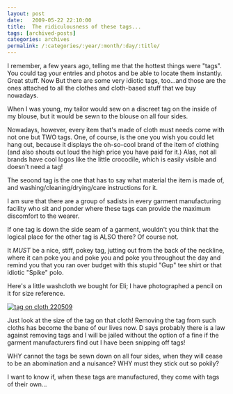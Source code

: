 ```yaml
---
layout: post
date:	2009-05-22 22:10:00
title:  The ridiculousness of these tags...
tags: [archived-posts]
categories: archives
permalink: /:categories/:year/:month/:day/:title/
---
```

I remember, a few years ago, <LJ user="kalyan"> telling me that the hottest things were "tags". You could tag your entries and photos and be able to locate them instantly. Great stuff.
Now 
But there are some very idiotic tags, too...and those are the ones attached to all the clothes and cloth-based stuff that we buy nowadays.

When I was young, my tailor would sew on a discreet tag on the inside of my blouse, but it would be sewn to the blouse on all four sides. 

Nowadays, however, every item that's made of cloth must needs come with not one but TWO tags. One, of course, is the one you wish you could let hang out, because it displays the oh-so-cool brand of the item of clothing (and also shouts out loud the high price you have paid for it.) Alas, not all brands have cool logos like the little crocodile, which is easily visible and doesn't need a tag!

The seoond tag is the one that has to say what material the item is made of, and washing/cleaning/drying/care instructions for it. 


I am sure that there are a group of sadists in every garment manufacturing facility who sit and ponder where these tags can provide the maximum discomfort to the wearer.

If one tag is down the side seam of a garment, wouldn't you think that the logical place for the other tag is ALSO there? Of course not.

It *MUST* be a nice, stiff, pokey tag, jutting out from the back of the neckline, where it can poke you and poke you and poke you throughout the day and remind you that you ran over budget with this stupid  "Gup" tee shirt or that idiotic "Spike" polo.

Here's a little washcloth we bought for Eli; I have photographed a pencil on it for size reference.



<a href="http://s562.photobucket.com/albums/ss67/pugaippadam/?action=view&current=IMG_0821.jpg" target="_blank"><img src="http://i562.photobucket.com/albums/ss67/pugaippadam/IMG_0821.jpg" border="0" alt="tag on cloth 220509"></a>


Just look at the size of the tag on that cloth! Removing the tag from such cloths has become the bane of our lives now. D says probably there is a law against removing tags and I will be jailed without the option of  a fine if the garment manufacturers find out I have been snipping off tags!

WHY cannot the tags be sewn down on all four sides, when they will cease to be an abomination and a nuisance? WHY must they stick out so pokily?

I want to know if, when these tags are manufactured, they come with tags of their own...
